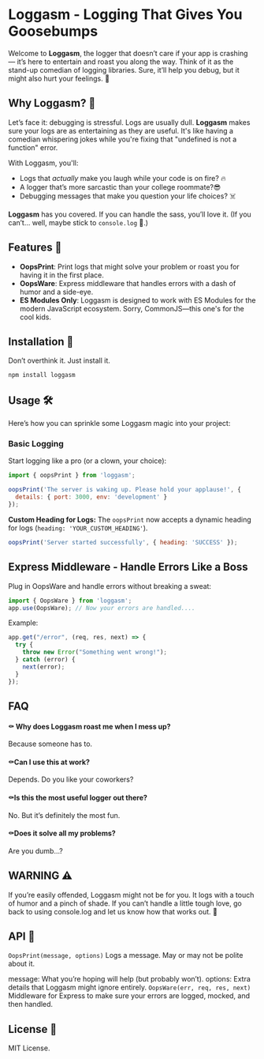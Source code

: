 
# Loggasm  - Logging That Gives You Goosebumps


Welcome to **Loggasm**, the logger that doesn’t care if your app is crashing — it’s here to entertain and roast you along the way. Think of it as the stand-up comedian of logging libraries. Sure, it’ll help you debug, but it might also hurt your feelings. 🫢

## Why Loggasm? 🤔

Let’s face it: debugging is stressful. Logs are usually dull. **Loggasm** makes sure your logs are as entertaining as they are useful. It's like having a comedian whispering jokes while you're fixing that "undefined is not a function" error.

With Loggasm, you'll:
- Logs that *actually* make you laugh while your code is on fire? 🔥
-  A logger that’s more sarcastic than your college roommate?😎
-  Debugging messages that make you question your life choices? ☠️

**Loggasm** has you covered. If you can handle the sass, you’ll love it. (If you can’t… well, maybe stick to `console.log` 🥱.)

## Features 🌟
- **OopsPrint**: Print logs that might solve your problem or roast you for having it in the first place.  
- **OopsWare**: Express middleware that handles errors with a dash of humor and a side-eye.  
- **ES Modules Only**: Loggasm is designed to work with ES Modules for the modern JavaScript ecosystem. Sorry, CommonJS—this one's for the cool kids.
## Installation 🚀


Don’t overthink it. Just install it.  
 
```
npm install loggasm 

```
## Usage 🛠️
Here’s how you can sprinkle some Loggasm magic into your project:

### Basic Logging
Start logging like a pro (or a clown, your choice):


```javascript
import { oopsPrint } from 'loggasm';

oopsPrint('The server is waking up. Please hold your applause!', { 
  details: { port: 3000, env: 'development' } 
});
```
**Custom Heading for Logs:** The `oopsPrint` now accepts a dynamic heading for logs (`heading: 'YOUR_CUSTOM_HEADING'`).
```javascript
oopsPrint('Server started successfully', { heading: 'SUCCESS' }); 
```


## Express Middleware - Handle Errors Like a Boss
Plug in OopsWare and handle errors without breaking a sweat:

```javascript 
import { OopsWare } from 'loggasm';
app.use(OopsWare); // Now your errors are handled....
```

Example: 

```javascript  
app.get("/error", (req, res, next) => {
  try {
    throw new Error("Something went wrong!");
  } catch (error) {
    next(error);
  }
});

```

## FAQ

#### ⚰️ Why does Loggasm roast me when I mess up?

Because someone has to.

#### ⚰️Can I use this at work?

Depends. Do you like your coworkers?

#### ⚰️Is this the most useful logger out there?
No. But it’s definitely the most fun.

#### ⚰️Does it solve all my problems?

Are you dumb...?

## WARNING ⚠️
If you’re easily offended, Loggasm might not be for you. It logs with a touch of humor and a pinch of shade. If you can’t handle a little tough love, go back to using console.log and let us know how that works out. 🫡

## API 🔧
`OopsPrint(message, options)`
Logs a message. May or may not be polite about it.

message: What you’re hoping will help (but probably won’t).
options: Extra details that Loggasm might ignore entirely.
`OopsWare(err, req, res, next)`
Middleware for Express to make sure your errors are logged, mocked, and then handled.
## License 📜
MIT License.
